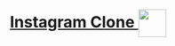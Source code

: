 <div>
  <h1 align="center" position="relative">
    <a  href="https://github.com/armandwadji/React-Native-Tutoriel.git">Instagram Clone 
    </a> 
     <img width="50px"  heigth="10px" align="center" src = "https://user-images.githubusercontent.com/90448006/176859137-6dbffc20-a8f2-4be3-b1ce-89a76ee1f64e.png" />
  </h1> 
</div> 
